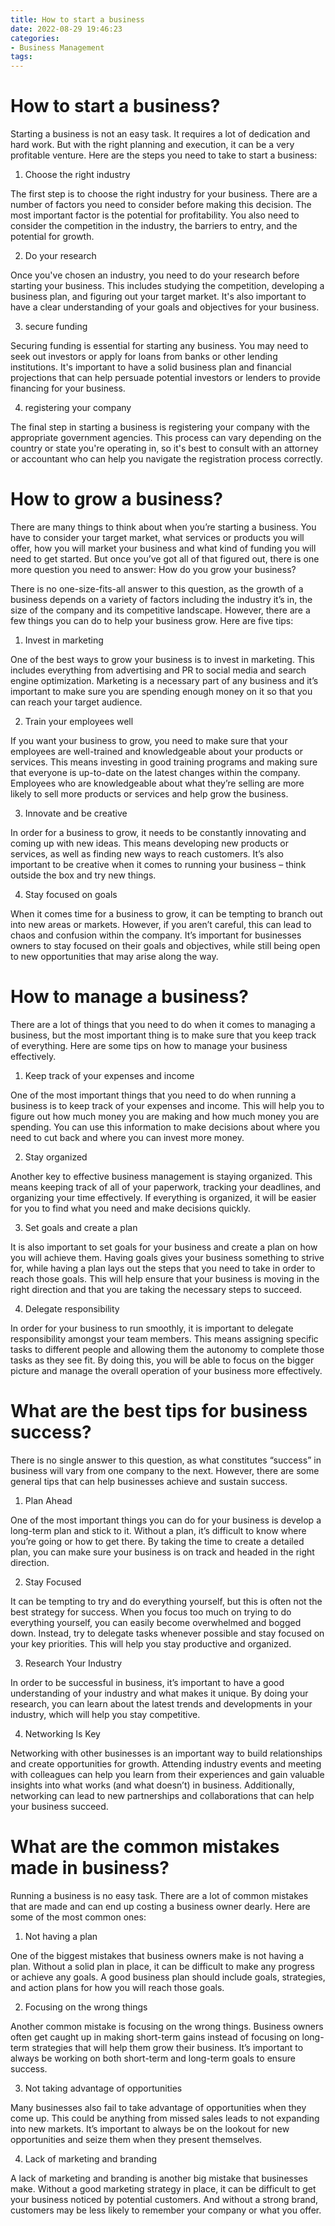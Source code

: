 ```yaml
---
title: How to start a business
date: 2022-08-29 19:46:23
categories:
- Business Management
tags:
---
```



#  How to start a business?

Starting a business is not an easy task. It requires a lot of dedication and hard work. But with the right planning and execution, it can be a very profitable venture. Here are the steps you need to take to start a business:

1. Choose the right industry

The first step is to choose the right industry for your business. There are a number of factors you need to consider before making this decision. The most important factor is the potential for profitability. You also need to consider the competition in the industry, the barriers to entry, and the potential for growth.

2. Do your research

Once you've chosen an industry, you need to do your research before starting your business. This includes studying the competition, developing a business plan, and figuring out your target market. It's also important to have a clear understanding of your goals and objectives for your business.

3. secure funding

 Securing funding is essential for starting any business. You may need to seek out investors or apply for loans from banks or other lending institutions. It's important to have a solid business plan and financial projections that can help persuade potential investors or lenders to provide financing for your business.

4. registering your company

The final step in starting a business is registering your company with the appropriate government agencies. This process can vary depending on the country or state you're operating in, so it's best to consult with an attorney or accountant who can help you navigate the registration process correctly.

#  How to grow a business?

There are many things to think about when you’re starting a business. You have to consider your target market, what services or products you will offer, how you will market your business and what kind of funding you will need to get started. But once you’ve got all of that figured out, there is one more question you need to answer: How do you grow your business?

There is no one-size-fits-all answer to this question, as the growth of a business depends on a variety of factors including the industry it’s in, the size of the company and its competitive landscape. However, there are a few things you can do to help your business grow. Here are five tips:

1. Invest in marketing

One of the best ways to grow your business is to invest in marketing. This includes everything from advertising and PR to social media and search engine optimization. Marketing is a necessary part of any business and it’s important to make sure you are spending enough money on it so that you can reach your target audience.

2. Train your employees well

If you want your business to grow, you need to make sure that your employees are well-trained and knowledgeable about your products or services. This means investing in good training programs and making sure that everyone is up-to-date on the latest changes within the company. Employees who are knowledgeable about what they’re selling are more likely to sell more products or services and help grow the business.

3. Innovate and be creative

In order for a business to grow, it needs to be constantly innovating and coming up with new ideas. This means developing new products or services, as well as finding new ways to reach customers. It’s also important to be creative when it comes to running your business – think outside the box and try new things.

4. Stay focused on goals

When it comes time for a business to grow, it can be tempting to branch out into new areas or markets. However, if you aren’t careful, this can lead to chaos and confusion within the company. It’s important for businesses owners to stay focused on their goals and objectives, while still being open to new opportunities that may arise along the way.

#  How to manage a business?

There are a lot of things that you need to do when it comes to managing a business, but the most important thing is to make sure that you keep track of everything. Here are some tips on how to manage your business effectively.

1. Keep track of your expenses and income

One of the most important things that you need to do when running a business is to keep track of your expenses and income. This will help you to figure out how much money you are making and how much money you are spending. You can use this information to make decisions about where you need to cut back and where you can invest more money.

2. Stay organized

Another key to effective business management is staying organized. This means keeping track of all of your paperwork, tracking your deadlines, and organizing your time effectively. If everything is organized, it will be easier for you to find what you need and make decisions quickly.

3. Set goals and create a plan

It is also important to set goals for your business and create a plan on how you will achieve them. Having goals gives your business something to strive for, while having a plan lays out the steps that you need to take in order to reach those goals. This will help ensure that your business is moving in the right direction and that you are taking the necessary steps to succeed.

4. Delegate responsibility

In order for your business to run smoothly, it is important to delegate responsibility amongst your team members. This means assigning specific tasks to different people and allowing them the autonomy to complete those tasks as they see fit. By doing this, you will be able to focus on the bigger picture and manage the overall operation of your business more effectively.

#  What are the best tips for business success?

There is no single answer to this question, as what constitutes “success” in business will vary from one company to the next. However, there are some general tips that can help businesses achieve and sustain success.

1. Plan Ahead

One of the most important things you can do for your business is develop a long-term plan and stick to it. Without a plan, it’s difficult to know where you’re going or how to get there. By taking the time to create a detailed plan, you can make sure your business is on track and headed in the right direction.

2. Stay Focused

It can be tempting to try and do everything yourself, but this is often not the best strategy for success. When you focus too much on trying to do everything yourself, you can easily become overwhelmed and bogged down. Instead, try to delegate tasks whenever possible and stay focused on your key priorities. This will help you stay productive and organized.

3. Research Your Industry

In order to be successful in business, it’s important to have a good understanding of your industry and what makes it unique. By doing your research, you can learn about the latest trends and developments in your industry, which will help you stay competitive.

4. Networking Is Key

Networking with other businesses is an important way to build relationships and create opportunities for growth. Attending industry events and meeting with colleagues can help you learn from their experiences and gain valuable insights into what works (and what doesn’t) in business. Additionally, networking can lead to new partnerships and collaborations that can help your business succeed.

#  What are the common mistakes made in business?

Running a business is no easy task. There are a lot of common mistakes that are made and can end up costing a business owner dearly. Here are some of the most common ones:

1. Not having a plan

One of the biggest mistakes that business owners make is not having a plan. Without a solid plan in place, it can be difficult to make any progress or achieve any goals. A good business plan should include goals, strategies, and action plans for how you will reach those goals.

2. Focusing on the wrong things

Another common mistake is focusing on the wrong things. Business owners often get caught up in making short-term gains instead of focusing on long-term strategies that will help them grow their business. It’s important to always be working on both short-term and long-term goals to ensure success.

3. Not taking advantage of opportunities

Many businesses also fail to take advantage of opportunities when they come up. This could be anything from missed sales leads to not expanding into new markets. It’s important to always be on the lookout for new opportunities and seize them when they present themselves.

4. Lack of marketing and branding

A lack of marketing and branding is another big mistake that businesses make. Without a good marketing strategy in place, it can be difficult to get your business noticed by potential customers. And without a strong brand, customers may be less likely to remember your company or what you offer.